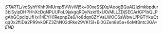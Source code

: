 $START$L/vcSyhYKhh9MUrxp5VWvWj5k+00xeSSjXq/AoogBQuAl2lzImkbpdur3blSylpDHPHhXcDgNPUUFoL9jakgqRQyNzkf6xUO/MLLZDjSECArIGP1bQLPgAhGCpdiqUfHxI14EYH1RepnpZe6//o8dqn8ZYVaLWOC6aWbwU/PGTYkuQtqq0x2ftiDa2PR9vkQFZ3ZhN02dRke29VK1Sl+Ei0GZen8e5a+6oMtBntc3GA=$END$